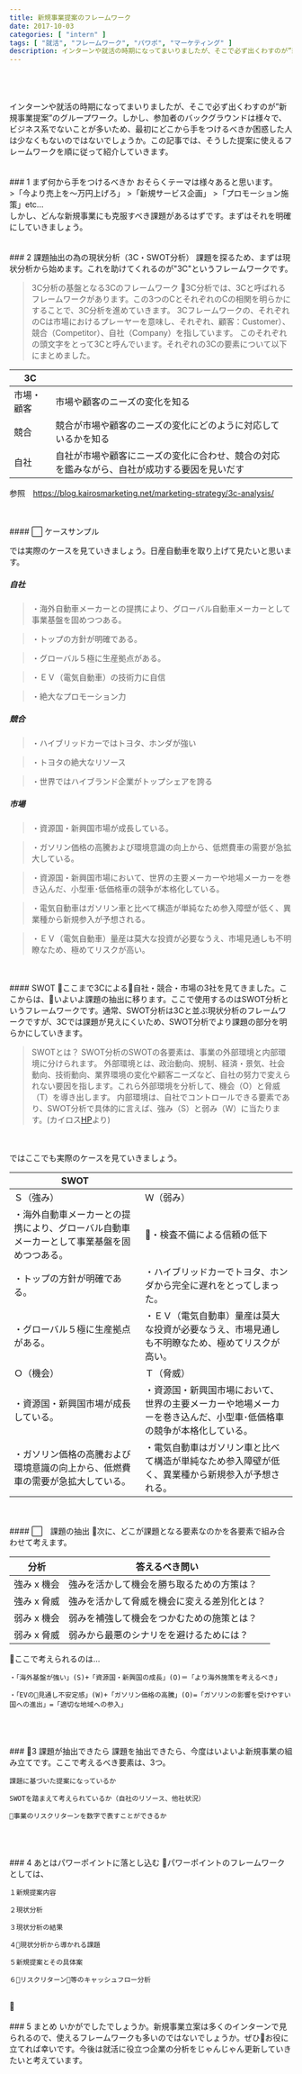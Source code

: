 ```yaml
---
title: 新規事業提案のフレームワーク
date: 2017-10-03
categories: [ "intern" ]
tags: [ "就活", "フレームワーク", "パワポ", "マーケティング" ]
description: インターンや就活の時期になってまいりましたが、そこで必ず出くわすのが”新規事業提案”のグループワーク。しかし、参加者のバックグラウンドは様々で、ビジネス系でないことが多いため、最初にどこから手をつけるべきか困惑した人は少なくもないのではないでしょうか。
---
```

<br/>
<br/>
<br/>
インターンや就活の時期になってまいりましたが、そこで必ず出くわすのが”新規事業提案”のグループワーク。しかし、参加者のバックグラウンドは様々で、ビジネス系でないことが多いため、最初にどこから手をつけるべきか困惑した人は少なくもないのではないでしょうか。この記事では、そうした提案に使えるフレームワークを順に従って紹介していきます。
<br/>
<br/>
<br/>
### 1 まず何から手をつけるべきか
おそらくテーマは様々あると思います。
<br/>
>「今より売上を〜万円上げろ」
>「新規サービス企画」
>「プロモーション施策」etc...
<br/>
しかし、どんな新規事業にも克服すべき課題があるはずです。まずはそれを明確にしていきましょう。
<br/>
<br/>
<br/>
### 2 課題抽出の為の現状分析（3C・SWOT分析）
課題を探るため、まずは現状分析から始めます。これを助けてくれるのが"3C"というフレームワークです。

>3C分析の基盤となる3Cのフレームワーク
3C分析では、3Cと呼ばれるフレームワークがあります。この3つのCとそれぞれのCの相関を明らかにすることで、3C分析を進めていきます。
3Cフレームワークの、それぞれのCは市場におけるプレーヤーを意味し、それぞれ、顧客：Customer）、競合（Competitor）、自社（Company）を指しています。
このそれぞれの頭文字をとって3Cと呼んでいます。それぞれの3Cの要素について以下にまとめました。

| 3C |  |
|------------|----------------------------------------------------------------------------------------------|
| 市場・顧客 | 市場や顧客のニーズの変化を知る |
| 競合 | 競合が市場や顧客のニーズの変化にどのように対応しているかを知る |
| 自社 | 自社が市場や顧客にニーズの変化に合わせ、競合の対応を鑑みながら、自社が成功する要因を見いだす |
参照　<a href="https://blog.kairosmarketing.net/marketing-strategy/3c-analysis/">https://blog.kairosmarketing.net/marketing-strategy/3c-analysis/</a>
<br/>

<br/>
<br/>
#### ⬜︎ ケースサンプル

では実際のケースを見ていきましょう。日産自動車を取り上げて見たいと思います。

##### 自社

>・海外自動車メーカーとの提携により、グローバル自動車メーカーとして事業基盤を固めつつある。

>・トップの方針が明確である。

>・グローバル５極に生産拠点がある。

>・ＥＶ（電気自動車）の技術力に自信

>・絶大なプロモーション力

##### 競合

>・ハイブリッドカーではトヨタ、ホンダが強い

>・トヨタの絶大なリソース

>・世界ではハイブランド企業がトップシェアを誇る

##### 市場

>・資源国・新興国市場が成長している。

>・ガソリン価格の高騰および環境意識の向上から、低燃費車の需要が急拡大している。

>・資源国・新興国市場において、世界の主要メーカーや地場メーカーを巻き込んだ、小型車･低価格車の競争が本格化している。

>・電気自動車はガソリン車と比べて構造が単純なため参入障壁が低く、異業種から新規参入が予想される。

>・ＥＶ（電気自動車）量産は莫大な投資が必要なうえ、市場見通しも不明瞭なため、極めてリスクが高い。

<br/>
<br/>
#### SWOT
ここまで3Cによる自社・競合・市場の3社を見てきました。ここからは、いよいよ課題の抽出に移ります。ここで使用するのはSWOT分析というフレームワークです。通常、SWOT分析は3Cと並ぶ現状分析のフレームワークですが、3Cでは課題が見えにくいため、SWOT分析でより課題の部分を明らかにしていきます。

>SWOTとは？
SWOT分析のSWOTの各要素は、事業の外部環境と内部環境に分けられます。
外部環境とは、政治動向、規制、経済・景気、社会動向、技術動向、業界環境の変化や顧客ニーズなど、自社の努力で変えられない要因を指します。これら外部環境を分析して、機会（O）と脅威（T）を導き出します。
内部環境は、自社でコントロールできる要素であり、SWOT分析で具体的に言えば、強み（S）と弱み（W）に当たります。(カイロス<a href="https://blog.kairosmarketing.net/marketing-strategy/swot-analysis-20131127/">HP</a>より)

<br/>
<br/>
ではここでも実際のケースを見ていきましょう。

| SWOT |  |
|--------------------------------------------------------------------------------------------|---------------------------------------------------------------------------------------------------------------------|
| Ｓ（強み） | Ｗ（弱み） |
| ・海外自動車メーカーとの提携により、グローバル自動車メーカーとして事業基盤を固めつつある。 | ・検査不備による信頼の低下 |
| ・トップの方針が明確である。 | ・ハイブリッドカーでトヨタ、ホンダから完全に遅れをとってしまった。 |
| ・グローバル５極に生産拠点がある。 | ・ＥＶ（電気自動車）量産は莫大な投資が必要なうえ、市場見通しも不明瞭なため、極めてリスクが高い。 |
| Ｏ（機会） | Ｔ（脅威） |
| ・資源国・新興国市場が成長している。 | ・資源国・新興国市場において、世界の主要メーカーや地場メーカーを巻き込んだ、小型車･低価格車の競争が本格化している。 |
| ・ガソリン価格の高騰および環境意識の向上から、低燃費車の需要が急拡大している。 | ・電気自動車はガソリン車と比べて構造が単純なため参入障壁が低く、異業種から新規参入が予想される。 |

<br/>
<br/>
#### ⬜︎　課題の抽出
次に、どこが課題となる要素なのかを各要素で組み合わせて考えます。

| 分析        | 答えるべき問い                               |
|-------------|----------------------------------------------|
| 強み x 機会 | 強みを活かして機会を勝ち取るための方策は？   |
| 強み x 脅威 | 強みを活かして脅威を機会に変える差別化とは？ |
| 弱み x 機会 | 弱みを補強して機会をつかむための施策とは？   |
| 弱み x 脅威 | 弱みから最悪のシナリをを避けるためには？     |

ここで考えられるのは...

    ・「海外基盤が強い」(S)+「資源国・新興国の成長」(O)＝「より海外施策を考えるべき」

    ・「EVの見通し不安定感」(W)+「ガソリン価格の高騰」(O)=「ガソリンの影響を受けやすい国への進出」=「適切な地域への参入」

<br/>
<br/>
<br/>
### 3 課題が抽出できたら
課題を抽出できたら、今度はいよいよ新規事業の組み立てです。ここで考えるべき要素は、3つ。

    課題に基づいた提案になっているか

    SWOTを踏まえて考えられているか（自社のリソース、他社状況）

    事業のリスクリターンを数字で表すことができるか

<br/>
<br/>
<br/>
### 4 あとはパワーポイントに落とし込む
パワーポイントのフレームワークとしては、

    １新規提案内容

    ２現状分析

    ３現状分析の結果

    ４現状分析から導かれる課題

    ５新規提案とその具体案

    ６リスクリターン等のキャッシュフロー分析

<br/>
<br/>
<br/>
### 5 まとめ
いかがでしたでしょうか。新規事業立案は多くのインターンで見られるので、使えるフレームワークも多いのではないでしょうか。ぜひお役に立てれば幸いです。今後は就活に役立つ企業の分析をじゃんじゃん更新していきたいと考えています。
